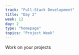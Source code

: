 ```yaml
---
track: "Full-Stack Development"
title: "Day 2"
week: 12
day: 2
type: "homepage"
topics: "Project Week"
---
```


Work on your projects
